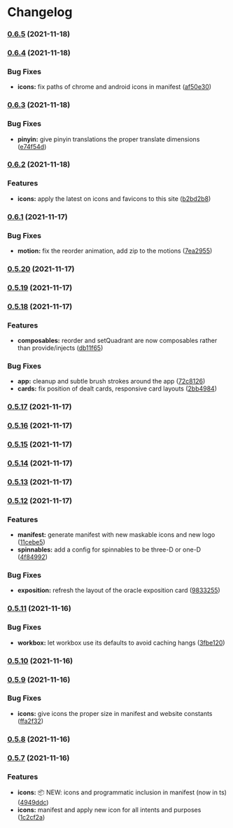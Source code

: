 # Changelog
### [0.6.5](https://github.com/krry/nameless.quest/compare/v0.6.4...v0.6.5) (2021-11-18)

### [0.6.4](https://github.com/krry/nameless.quest/compare/v0.6.3...v0.6.4) (2021-11-18)

### Bug Fixes

- **icons:** fix paths of chrome and android icons in manifest ([af50e30](https://github.com/krry/nameless.quest/commit/af50e30cfe7d7e402cab51a7b08255da1af695f6))

### [0.6.3](https://github.com/krry/nameless.quest/compare/v0.6.2...v0.6.3) (2021-11-18)

### Bug Fixes

- **pinyin:** give pinyin translations the proper translate dimensions ([e74f54d](https://github.com/krry/nameless.quest/commit/e74f54d8aef806c69863174d4d1d33209447ba86))

### [0.6.2](https://github.com/krry/nameless.quest/compare/v0.6.1...v0.6.2) (2021-11-18)

### Features

- **icons:** apply the latest on icons and favicons to this site ([b2bd2b8](https://github.com/krry/nameless.quest/commit/b2bd2b85361cd40222c94fed0f907b0dc5099e90))

### [0.6.1](https://github.com/krry/nameless.quest/compare/v0.5.20...v0.6.1) (2021-11-17)

### Bug Fixes

- **motion:** fix the reorder animation, add zip to the motions ([7ea2955](https://github.com/krry/nameless.quest/commit/7ea29556436b37dc373608233d7bf64ebcae50cd))

### [0.5.20](https://github.com/krry/nameless.quest/compare/v0.5.19...v0.5.20) (2021-11-17)

### [0.5.19](https://github.com/krry/nameless.quest/compare/v0.5.18...v0.5.19) (2021-11-17)

### [0.5.18](https://github.com/krry/nameless.quest/compare/v0.5.17...v0.5.18) (2021-11-17)

### Features

- **composables:** reorder and setQuadrant are now composables rather than provide/injects ([db11f65](https://github.com/krry/nameless.quest/commit/db11f657153ec310758e39e505475ec7be25840b))

### Bug Fixes

- **app:** cleanup and subtle brush strokes around the app ([72c8126](https://github.com/krry/nameless.quest/commit/72c8126c2246888098d85ea956e39a6ee827973f))
- **cards:** fix position of dealt cards, responsive card layouts ([2bb4984](https://github.com/krry/nameless.quest/commit/2bb49846682be7752948e88894ad73fa4ba10783))

### [0.5.17](https://github.com/krry/nameless.quest/compare/v0.5.16...v0.5.17) (2021-11-17)

### [0.5.16](https://github.com/krry/nameless.quest/compare/v0.5.15...v0.5.16) (2021-11-17)

### [0.5.15](https://github.com/krry/nameless.quest/compare/v0.5.14...v0.5.15) (2021-11-17)

### [0.5.14](https://github.com/krry/nameless.quest/compare/v0.5.13...v0.5.14) (2021-11-17)

### [0.5.13](https://github.com/krry/nameless.quest/compare/v0.5.12...v0.5.13) (2021-11-17)

### [0.5.12](https://github.com/krry/nameless.quest/compare/v0.5.11...v0.5.12) (2021-11-17)

### Features

- **manifest:** generate manifest with new maskable icons and new logo ([11cebe5](https://github.com/krry/nameless.quest/commit/11cebe576159b2f12573e99cb9b2af10a7e024ee))
- **spinnables:** add a config for spinnables to be three-D or one-D ([4f84992](https://github.com/krry/nameless.quest/commit/4f84992597a37911e2d6700e6ebeab90197609cb))

### Bug Fixes

- **exposition:** refresh the layout of the oracle exposition card ([9833255](https://github.com/krry/nameless.quest/commit/98332556b9784d3fd94d331a0591772d6f7ee714))

### [0.5.11](https://github.com/krry/nameless.quest/compare/v0.5.10...v0.5.11) (2021-11-16)

### Bug Fixes

- **workbox:** let workbox use its defaults to avoid caching hangs ([3fbe120](https://github.com/krry/nameless.quest/commit/3fbe120867f1f2faafa34c0e789b89a566702e51))

### [0.5.10](https://github.com/krry/nameless.quest/compare/v0.5.9...v0.5.10) (2021-11-16)

### [0.5.9](https://github.com/krry/nameless.quest/compare/v0.5.7...v0.5.9) (2021-11-16)

### Bug Fixes

- **icons:** give icons the proper size in manifest and website constants ([ffa2f32](https://github.com/krry/nameless.quest/commit/ffa2f3212ba28fa1b19f912c50ff6c1b9fef26e3))

### [0.5.8](https://github.com/krry/nameless.quest/compare/v0.5.7...v0.5.8) (2021-11-16)

### [0.5.7](https://github.com/krry/nameless.quest/compare/v0.5.6...v0.5.7) (2021-11-16)

### Features

- **icons:** 📦 NEW: icons and programmatic inclusion in manifest (now in ts) ([4949ddc](https://github.com/krry/nameless.quest/commit/4949ddc1ee142e1d5fe94ece3f7c47224a68fa16))
- **icons:** manifest and apply new icon for all intents and purposes ([1c2cf2a](https://github.com/krry/nameless.quest/commit/1c2cf2a6f69abc101327ea3714860815f8817aab))
